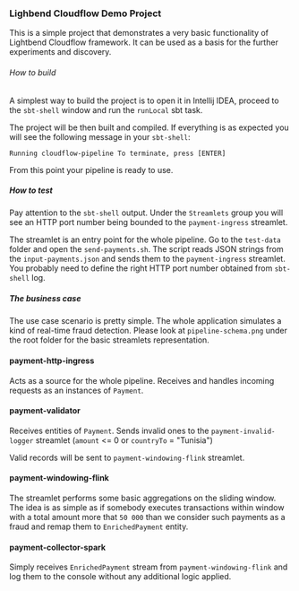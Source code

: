 ### Lighbend Cloudflow Demo Project

This is a simple project that demonstrates a very basic
functionality of Lightbend Cloudflow framework.
It can be used as a basis for the further experiments 
and discovery.

###### How to build

A simplest way to build the project is to open it 
in Intellij IDEA, proceed to the `sbt-shell` window and 
run the `runLocal` sbt task.

The project will be then built and compiled. If everything 
is as expected you will see the following message in your
`sbt-shell`:

`Running cloudflow-pipeline
To terminate, press [ENTER]`

From this point your pipeline is ready to use.

##### How to test

Pay attention to the `sbt-shell` output. Under the `Streamlets`
group you will see an HTTP port number being bounded
to the `payment-ingress` streamlet.

The streamlet is an entry point for the whole pipeline.
Go to the `test-data` folder and open the `send-payments.sh`.
The script reads JSON strings from the `input-payments.json`
and sends them to the `payment-ingress` streamlet. You
probably need to define the right HTTP port number obtained
from `sbt-shell` log.

##### The business case

The use case scenario is pretty simple. The whole application
simulates a kind of real-time fraud detection. Please look at
`pipeline-schema.png` under the root folder for the basic streamlets representation.

#### payment-http-ingress

Acts as a source for the whole pipeline. Receives and
handles incoming requests as an instances of `Payment`.

#### payment-validator

Receives entities of `Payment`. Sends invalid ones 
to the `payment-invalid-logger` streamlet (`amount` <= 0 or 
`countryTo` = "Tunisia")

Valid records will be sent to `payment-windowing-flink` streamlet.

#### payment-windowing-flink

The streamlet performs some basic aggregations on the sliding
window. The idea is as simple as if somebody executes transactions
within window with a total amount more that `50 000` than we
consider such payments as a fraud and remap them to `EnrichedPayment`
entity.

#### payment-collector-spark

Simply receives `EnrichedPayment` stream from `payment-windowing-flink`
and log them to the console without any additional logic
applied.
